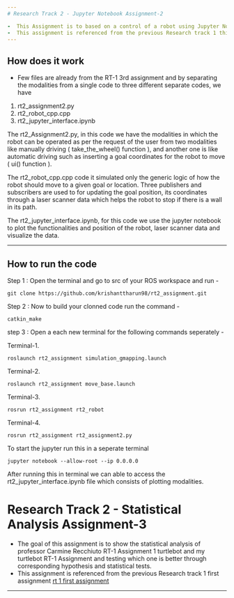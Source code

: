 ```yaml
---
# Research Track 2 - Jupyter Notebook Assignment-2

-  This Assignment is to based on a control of a robot using Jupyter Notebook
-  This assignment is referenced from the previous Research track 1 third assignment [rt 1 third assignment](https://github.com/krishanttharun98/Research-track--1-thrid-assignment.git)
---
```

## How does it work
-  Few files are already from the RT-1 3rd assignment and by separating the modalities from a single code to three different separate codes, we have  
    
1. rt2_assignment2.py
2. rt2_robot_cpp.cpp
3. rt2_jupyter_interface.ipynb


The rt2_Assignment2.py, in this code we have the modalities in which the robot can be operated as per the request of the user from two modalities like manually driving ( take_the_wheel() function ), and another one is like automatic driving such as inserting a goal coordinates for the robot to move ( ui() function ).

The rt2_robot_cpp.cpp code it simulated only the generic logic of how the robot should move to a given goal or location. Three publishers and subscribers are used to for updating the goal position, its coordinates through a laser scanner data which helps the robot to stop if there is a wall in its path. 

The rt2_jupyter_interface.ipynb, for this code we use the jupyter notebook to plot the functionalities and position of the robot, laser scanner data and visualize the data. 

---
## How to run the code 

Step 1 : Open the terminal and go to src of your ROS workspace and run -

<pre><code>git clone https://github.com/krishanttharun98/rt2_assignment.git</code></pre>

Step 2 : Now to build your clonned code run the command -

<pre><code>catkin_make</code></pre>

step 3 : Open a each new terminal for the following commands seperately -
 
Terminal-1. 

<pre><code>roslaunch rt2_assignment simulation_gmapping.launch</code></pre>

Terminal-2.

<pre><code>roslaunch rt2_assignment move_base.launch</code></pre>

Terminal-3.

<pre><code>rosrun rt2_assignment rt2_robot</code></pre>

Terminal-4.

<pre><code>rosrun rt2_assignment rt2_assignment2.py</code></pre>

To start the jupyter run this in a seperate terminal 

<pre><code>jupyter notebook --allow-root --ip 0.0.0.0</code></pre>

After running this in terminal we can able to access the rt2_jupyter_interface.ipynb file which consists of plotting modalities. 

# Research Track 2 - Statistical Analysis Assignment-3

-  The goal of this assignment is to show the statistical analysis of professor Carmine Recchiuto RT-1 Assignment 1 turtlebot and my turtlebot RT-1 Assignment and testing which one is better through corresponding hypothesis and statistical tests. 
-  This assignment is referenced from the previous Research track 1 first assignment [rt 1 first assignment](https://github.com/krishanttharun98/turtlebot.git)
---

